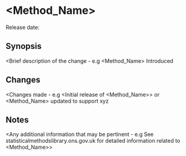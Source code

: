 # <Method_Name>

Release date: <YYYY-MM-DD>

## Synopsis

<Brief description of the change - e.g <Method_Name> Introduced

## Changes

<Changes made - e.g <Initial release of <Method_Name>> or <Method_Name> updated to support xyz 

## Notes

<Any additional information that may be pertinent - e.g See statisticalmethodslibrary.ons.gov.uk for detailed information related to <Method_Name>>

